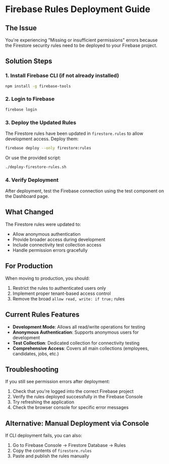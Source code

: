 # Firebase Rules Deployment Guide

## The Issue
You're experiencing "Missing or insufficient permissions" errors because the Firestore security rules need to be deployed to your Firebase project.

## Solution Steps

### 1. Install Firebase CLI (if not already installed)
```bash
npm install -g firebase-tools
```

### 2. Login to Firebase
```bash
firebase login
```

### 3. Deploy the Updated Rules
The Firestore rules have been updated in `firestore.rules` to allow development access. Deploy them:

```bash
firebase deploy --only firestore:rules
```

Or use the provided script:
```bash
./deploy-firestore-rules.sh
```

### 4. Verify Deployment
After deployment, test the Firebase connection using the test component on the Dashboard page.

## What Changed

The Firestore rules were updated to:
- Allow anonymous authentication
- Provide broader access during development
- Include connectivity test collection access
- Handle permission errors gracefully

## For Production

When moving to production, you should:
1. Restrict the rules to authenticated users only
2. Implement proper tenant-based access control
3. Remove the broad `allow read, write: if true;` rules

## Current Rules Features

- **Development Mode**: Allows all read/write operations for testing
- **Anonymous Authentication**: Supports anonymous users for development
- **Test Collection**: Dedicated collection for connectivity testing
- **Comprehensive Access**: Covers all main collections (employees, candidates, jobs, etc.)

## Troubleshooting

If you still see permission errors after deployment:
1. Check that you're logged into the correct Firebase project
2. Verify the rules deployed successfully in the Firebase Console
3. Try refreshing the application
4. Check the browser console for specific error messages

## Alternative: Manual Deployment via Console

If CLI deployment fails, you can also:
1. Go to Firebase Console → Firestore Database → Rules
2. Copy the contents of `firestore.rules`
3. Paste and publish the rules manually
